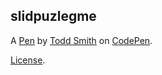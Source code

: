 slidpuzlegme
------------


A [Pen](https://codepen.io/todd1004/pen/MWYWXWz) by [Todd Smith](https://codepen.io/todd1004) on [CodePen](https://codepen.io).

[License](https://codepen.io/todd1004/pen/MWYWXWz/license).